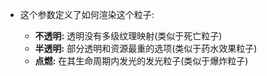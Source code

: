 * 这个参数定义了如何渲染这个粒子:

  * **不透明:** 透明没有多级纹理映射(类似于死亡粒子)
  * **半透明:** 部分透明和资源最重的选项(类似于药水效果粒子)
  * **点燃:** 在其生命周期内发光的发光粒子(类似于爆炸粒子)
